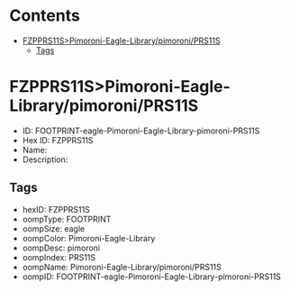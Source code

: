 



Contents
========

* [FZPPRS11S>Pimoroni-Eagle-Library/pimoroni/PRS11S](#fzpprs11spimoroni-eagle-librarypimoroniprs11s)
	* [Tags](#tags)

# FZPPRS11S>Pimoroni-Eagle-Library/pimoroni/PRS11S

- ID: FOOTPRINT-eagle-Pimoroni-Eagle-Library-pimoroni-PRS11S
- Hex ID: FZPPRS11S
- Name: 
- Description: 

## Tags

- hexID: FZPPRS11S
- oompType: FOOTPRINT
- oompSize: eagle
- oompColor: Pimoroni-Eagle-Library
- oompDesc: pimoroni
- oompIndex: PRS11S
- oompName: Pimoroni-Eagle-Library/pimoroni/PRS11S
- oompID: FOOTPRINT-eagle-Pimoroni-Eagle-Library-pimoroni-PRS11S
